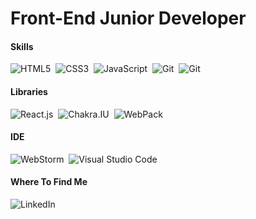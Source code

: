 <h1>Front-End Junior Developer</h1>

#### Skills

  ![HTML5](https://img.shields.io/badge/-HTML-0D1117?style=for-the-badge&logo=html5&labelColor=0D1117)&nbsp;
  ![CSS3](https://img.shields.io/badge/-CSS-0D1117?style=for-the-badge&logo=CSS3&logoColor=1572B6&labelColor=0D1117)&nbsp;
  ![JavaScript](https://img.shields.io/badge/-JavaScript-0D1117?style=for-the-badge&logo=javascript&labelColor=0D1117&textColor=0D1117)&nbsp;
  ![Git](https://img.shields.io/badge/-Git-0D1117?style=for-the-badge&logo=git&labelColor=0D1117)&nbsp;
  ![Git](https://img.shields.io/badge/-GitHub-0D1117?style=for-the-badge&logo=github&labelColor=0D1117)&nbsp;
  
  
#### Libraries  
  ![React.js](https://img.shields.io/badge/-React.js-0D1117?style=for-the-badge&logo=react&labelColor=0D1117)&nbsp;
  ![Chakra.IU](https://img.shields.io/badge/-Chakra.UI-0D1117?style=for-the-badge&logo=chakraui&labelColor=0D1117)&nbsp;
  ![WebPack](https://img.shields.io/badge/-WebPack-0D1117?style=for-the-badge&logo=webpack&labelColor=0D1117)&nbsp;

#### IDE
  ![WebStorm](https://img.shields.io/badge/-WebStorm-0D1117?style=for-the-badge&logo=webstorm&labelColor=0D1117)&nbsp;
  ![Visual Studio Code](https://img.shields.io/badge/Visual%20Studio%20Code-0D1117.svg?style=for-the-badge&logo=visual-studio-code&logoColor=white)
  
#### Where To Find Me  
   ![LinkedIn](https://img.shields.io/badge/-linkedin-0D1117?style=for-the-badge&logo=linkedin&labelColor=0D1117)&nbsp;<a href="https://br.linkedin.com/in/lucas-pirolli-aa64031b3" target="_blank"></a>
  

  
 
  

  
